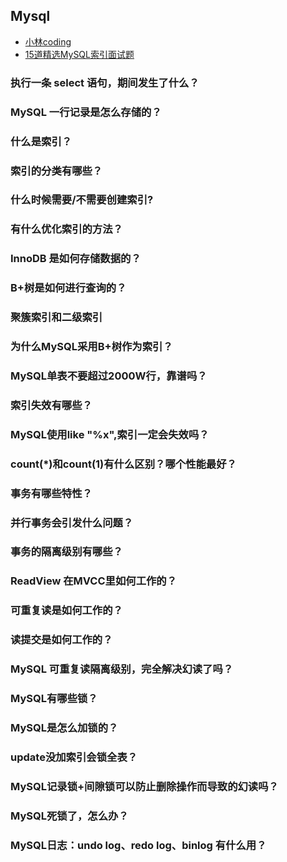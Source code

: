 
## Mysql

- [小林coding](https://xiaolincoding.com/mysql/)
- [15道精选MySQL索引面试题](https://www.yuque.com/itwanger/gykdzg/mydhh3vwklobq840)
  

### 执行一条 select 语句，期间发生了什么？
### MySQL 一行记录是怎么存储的？
### 什么是索引？
### 索引的分类有哪些？
### 什么时候需要/不需要创建索引?
### 有什么优化索引的方法？
### InnoDB 是如何存储数据的？
### B+树是如何进行查询的？
### 聚簇索引和二级索引
### 为什么MySQL采用B+树作为索引？
### MySQL单表不要超过2000W行，靠谱吗？
### 索引失效有哪些？
### MySQL使用like "%x",索引一定会失效吗？
### count(*)和count(1)有什么区别？哪个性能最好？
### 事务有哪些特性？
### 并行事务会引发什么问题？
### 事务的隔离级别有哪些？
### ReadView 在MVCC里如何工作的？
### 可重复读是如何工作的？
### 读提交是如何工作的？
### MySQL 可重复读隔离级别，完全解决幻读了吗？
### MySQL有哪些锁？
### MySQL是怎么加锁的？
### update没加索引会锁全表？
### MySQL记录锁+间隙锁可以防止删除操作而导致的幻读吗？
### MySQL死锁了，怎么办？
### MySQL日志：undo log、redo log、binlog 有什么用？

